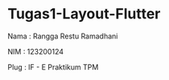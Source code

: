# Tugas1-Layout-Flutter

 Nama : Rangga Restu Ramadhani
 
 NIM  : 123200124
 
 Plug : IF - E Praktikum TPM
